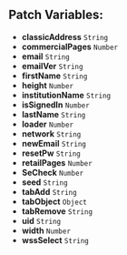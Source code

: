 ## Patch Variables:

* __classicAddress__ ```String```
* __commercialPages__ ```Number```
* __email__ ```String```
* __emailVer__ ```String```
* __firstName__ ```String```
* __height__ ```Number```
* __institutionName__ ```String```
* __isSignedIn__ ```Number```
* __lastName__ ```String```
* __loader__ ```Number```
* __network__ ```String```
* __newEmail__ ```String```
* __resetPw__ ```String```
* __retailPages__ ```Number```
* __SeCheck__ ```Number```
* __seed__ ```String```
* __tabAdd__ ```String```
* __tabObject__ ```Object```
* __tabRemove__ ```String```
* __uid__ ```String```
* __width__ ```Number```
* __wssSelect__ ```String```

